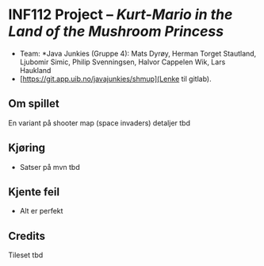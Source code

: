 # INF112 Project – *Kurt-Mario in the Land of the Mushroom Princess*

* Team: *Java Junkies (Gruppe 4): Mats Dyrøy, Herman Torget Stautland, Ljubomir Simic, Philip Svenningsen, Halvor Cappelen Wik, Lars Haukland
* [https://git.app.uib.no/javajunkies/shmup](Lenke til gitlab).

## Om spillet
En variant på shooter map (space invaders) detaljer tbd

## Kjøring
 - Satser på mvn tbd

## Kjente feil
 - Alt er perfekt

## Credits
Tileset tbd
